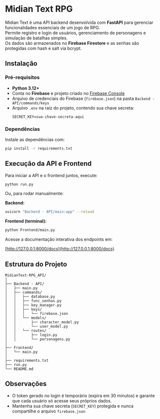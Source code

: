 # Midian Text RPG

Midian Text é uma API backend desenvolvida com **FastAPI** para gerenciar funcionalidades essenciais de um jogo de RPG.  
Permite registro e login de usuários, gerenciamento de personagens e simulação de batalhas simples.  
Os dados são armazenados no **Firebase Firestore** e as senhas são protegidas com hash e salt via bcrypt.

## Instalação

### Pré-requisitos

- **Python 3.12+**
- Conta no **Firebase** e projeto criado no [Firebase Console](https://console.firebase.google.com/)
- Arquivo de credenciais do Firebase (`firebase.json`) na pasta `Backend - API/commands/keys`
- Arquivo `.env` na raiz do projeto, contendo sua chave secreta:
  ```
  SECRET_KEY=sua-chave-secreta-aqui
  ```

### Dependências

Instale as dependências com:

```bash
pip install -r requirements.txt
```

## Execução da API e Frontend

Para iniciar a API e o frontend juntos, execute:

```bash
python run.py
```

Ou, para rodar manualmente:

**Backend:**
```bash
uvicorn "Backend - API/main:app" --reload
```

**Frontend (terminal):**
```bash
python Frontend/main.py
```

Acesse a documentação interativa dos endpoints em:

[http://127.0.0.1:8000/docs](http://127.0.0.1:8000/docs)

## Estrutura do Projeto

```
MidianText-RPG_API/
│
├── Backend - API/
│   ├── main.py
│   ├── commands/
│   │   ├── database.py
│   │   ├── func_senhas.py
│   │   ├── key_manager.py
│   │   ├── keys/
│   │   │   └── firebase.json
│   │   └── models/
│   │       ├── character_model.py
│   │       └── user_model.py
│   │   └── routes/
│   │       ├── login.py
│   │       └── personagens.py
│
├── Frontend/
│   └── main.py
│
├── requirements.txt
├── run.py
└── README.md
```

## Observações

- O token gerado no login é temporário (expira em 30 minutos) e garante que cada usuário só acesse seus próprios dados.
- Mantenha sua chave secreta (`SECRET_KEY`) protegida e nunca compartilhe o arquivo `firebase.json`

